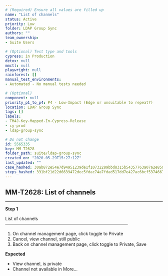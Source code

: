 ```yaml
---
# (Required) Ensure all values are filled up
name: "List of channels"
status: Active
priority: Low
folder: LDAP Group Sync
authors: ""
team_ownership: 
- Suite Users

# (Optional) Test type and tools
cypress: in Production
detox: null
mmctl: null
playwright: null
rainforest: []
manual_test_environments: 
- Automated - No manual tests needed

# (Optional)
component: null
priority_p1_to_p4: P4 - Low-Impact (Edge or unsuitable to repeat?)
location: LDAP Group Sync
tags: []
labels: 
- TM4J-Key-Mapped-In-Cypress-Release
- cy-prod
- ldap-group-sync

# Do not change
id: 5565335
key: MM-T2628
folder_path: suite/ldap-group-sync
created_on: "2020-05-29T15:27:12Z"
last_updated: ""
case_hashed: 30ab872e54e7d94951239de1f10732289bbd8315b54357763a07a2e859762b15aec2781d0f457278256f2d3c447f6d63
steps_hashed: 331bf21d22d6639472dec5fdac74a7fdad517dd7e427ac6bcf53746677db1f7b2a4ff72a75e9562aa3bb529e682a8d91
---
```


## MM-T2628: List of channels

---

**Step 1**

List of channels\
————————————————————————————

1. On channel management page, click toggle to Private
2. Cancel, view channel, still public
3. Back on channel management page, click toggle to Private, Save

**Expected**

- View channel, is private
- Channel not available in More...
